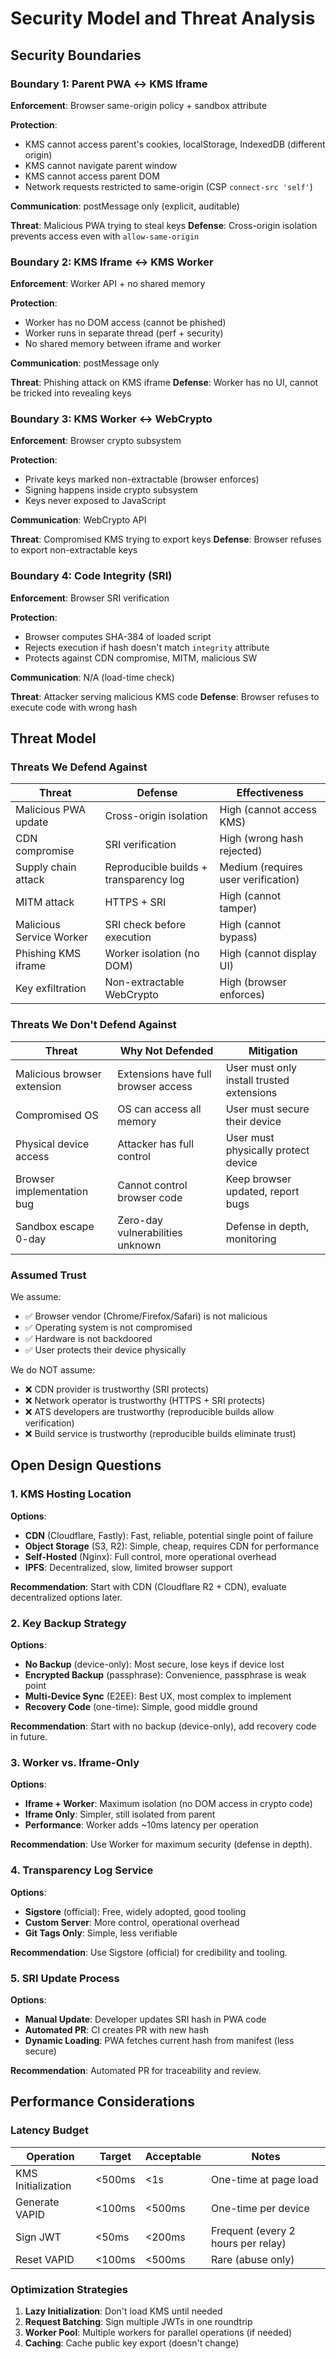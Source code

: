 # Security Model and Threat Analysis

## Security Boundaries

### Boundary 1: Parent PWA ↔ KMS Iframe

**Enforcement**: Browser same-origin policy + sandbox attribute

**Protection**:
- KMS cannot access parent's cookies, localStorage, IndexedDB (different origin)
- KMS cannot navigate parent window
- KMS cannot access parent DOM
- Network requests restricted to same-origin (CSP `connect-src 'self'`)

**Communication**: postMessage only (explicit, auditable)

**Threat**: Malicious PWA trying to steal keys
**Defense**: Cross-origin isolation prevents access even with `allow-same-origin`

### Boundary 2: KMS Iframe ↔ KMS Worker

**Enforcement**: Worker API + no shared memory

**Protection**:
- Worker has no DOM access (cannot be phished)
- Worker runs in separate thread (perf + security)
- No shared memory between iframe and worker

**Communication**: postMessage only

**Threat**: Phishing attack on KMS iframe
**Defense**: Worker has no UI, cannot be tricked into revealing keys

### Boundary 3: KMS Worker ↔ WebCrypto

**Enforcement**: Browser crypto subsystem

**Protection**:
- Private keys marked non-extractable (browser enforces)
- Signing happens inside crypto subsystem
- Keys never exposed to JavaScript

**Communication**: WebCrypto API

**Threat**: Compromised KMS trying to export keys
**Defense**: Browser refuses to export non-extractable keys

### Boundary 4: Code Integrity (SRI)

**Enforcement**: Browser SRI verification

**Protection**:
- Browser computes SHA-384 of loaded script
- Rejects execution if hash doesn't match `integrity` attribute
- Protects against CDN compromise, MITM, malicious SW

**Communication**: N/A (load-time check)

**Threat**: Attacker serving malicious KMS code
**Defense**: Browser refuses to execute code with wrong hash

## Threat Model

### Threats We Defend Against

| Threat | Defense | Effectiveness |
|--------|---------|---------------|
| Malicious PWA update | Cross-origin isolation | High (cannot access KMS) |
| CDN compromise | SRI verification | High (wrong hash rejected) |
| Supply chain attack | Reproducible builds + transparency log | Medium (requires user verification) |
| MITM attack | HTTPS + SRI | High (cannot tamper) |
| Malicious Service Worker | SRI check before execution | High (cannot bypass) |
| Phishing KMS iframe | Worker isolation (no DOM) | High (cannot display UI) |
| Key exfiltration | Non-extractable WebCrypto | High (browser enforces) |

### Threats We Don't Defend Against

| Threat | Why Not Defended | Mitigation |
|--------|------------------|------------|
| Malicious browser extension | Extensions have full browser access | User must only install trusted extensions |
| Compromised OS | OS can access all memory | User must secure their device |
| Physical device access | Attacker has full control | User must physically protect device |
| Browser implementation bug | Cannot control browser code | Keep browser updated, report bugs |
| Sandbox escape 0-day | Zero-day vulnerabilities unknown | Defense in depth, monitoring |

### Assumed Trust

We assume:
- ✅ Browser vendor (Chrome/Firefox/Safari) is not malicious
- ✅ Operating system is not compromised
- ✅ Hardware is not backdoored
- ✅ User protects their device physically

We do NOT assume:
- ❌ CDN provider is trustworthy (SRI protects)
- ❌ Network operator is trustworthy (HTTPS + SRI protects)
- ❌ ATS developers are trustworthy (reproducible builds allow verification)
- ❌ Build service is trustworthy (reproducible builds eliminate trust)

## Open Design Questions

### 1. KMS Hosting Location

**Options**:
- **CDN** (Cloudflare, Fastly): Fast, reliable, potential single point of failure
- **Object Storage** (S3, R2): Simple, cheap, requires CDN for performance
- **Self-Hosted** (Nginx): Full control, more operational overhead
- **IPFS**: Decentralized, slow, limited browser support

**Recommendation**: Start with CDN (Cloudflare R2 + CDN), evaluate decentralized options later.

### 2. Key Backup Strategy

**Options**:
- **No Backup** (device-only): Most secure, lose keys if device lost
- **Encrypted Backup** (passphrase): Convenience, passphrase is weak point
- **Multi-Device Sync** (E2EE): Best UX, most complex to implement
- **Recovery Code** (one-time): Simple, good middle ground

**Recommendation**: Start with no backup (device-only), add recovery code in future.

### 3. Worker vs. Iframe-Only

**Options**:
- **Iframe + Worker**: Maximum isolation (no DOM access in crypto code)
- **Iframe Only**: Simpler, still isolated from parent
- **Performance**: Worker adds ~10ms latency per operation

**Recommendation**: Use Worker for maximum security (defense in depth).

### 4. Transparency Log Service

**Options**:
- **Sigstore** (official): Free, widely adopted, good tooling
- **Custom Server**: More control, operational overhead
- **Git Tags Only**: Simple, less verifiable

**Recommendation**: Use Sigstore (official) for credibility and tooling.

### 5. SRI Update Process

**Options**:
- **Manual Update**: Developer updates SRI hash in PWA code
- **Automated PR**: CI creates PR with new hash
- **Dynamic Loading**: PWA fetches current hash from manifest (less secure)

**Recommendation**: Automated PR for traceability and review.

## Performance Considerations

### Latency Budget

| Operation | Target | Acceptable | Notes |
|-----------|--------|------------|-------|
| KMS Initialization | <500ms | <1s | One-time at page load |
| Generate VAPID | <100ms | <500ms | One-time per device |
| Sign JWT | <50ms | <200ms | Frequent (every 2 hours per relay) |
| Reset VAPID | <100ms | <500ms | Rare (abuse only) |

### Optimization Strategies

1. **Lazy Initialization**: Don't load KMS until needed
2. **Request Batching**: Sign multiple JWTs in one roundtrip
3. **Worker Pool**: Multiple workers for parallel operations (if needed)
4. **Caching**: Cache public key export (doesn't change)

